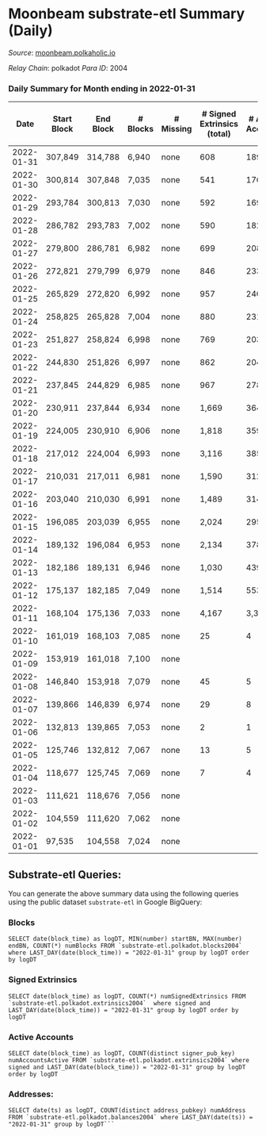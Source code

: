 # Moonbeam substrate-etl Summary (Daily)

_Source_: [moonbeam.polkaholic.io](https://moonbeam.polkaholic.io)

*Relay Chain*: polkadot
*Para ID*: 2004



### Daily Summary for Month ending in 2022-01-31


| Date | Start Block | End Block | # Blocks | # Missing | # Signed Extrinsics (total) | # Active Accounts | # Addresses with Balances | # Events | # Transfers | # XCM Transfers In | # XCM Transfers Out |
| ---- | ----------- | --------- | -------- | --------- | --------------------------- | ----------------- | ------------------------- | -------- | ----------- | ------------------ | ------------------- |
| 2022-01-31 | 307,849 | 314,788 | 6,940 | none  | 608 | 189 | 141,321 | 547,974 | 15,638 ($51,291,494.97) |   |   |
| 2022-01-30 | 300,814 | 307,848 | 7,035 | none  | 541 | 176 |  | 481,666 | 13,578 ($18,981,785.78) |   |   |
| 2022-01-29 | 293,784 | 300,813 | 7,030 | none  | 592 | 169 |  | 545,019 | 17,232 ($31,303,771.09) |   |   |
| 2022-01-28 | 286,782 | 293,783 | 7,002 | none  | 590 | 182 |  | 682,490 | 19,507 ($29,293,092.74) |   |   |
| 2022-01-27 | 279,800 | 286,781 | 6,982 | none  | 699 | 208 |  | 752,162 | 25,684 ($32,599,179.40) |   |   |
| 2022-01-26 | 272,821 | 279,799 | 6,979 | none  | 846 | 233 |  | 777,282 | 23,335 ($39,798,808.82) |   |   |
| 2022-01-25 | 265,829 | 272,820 | 6,992 | none  | 957 | 240 |  | 686,213 | 22,859 ($40,076,255.69) |   |   |
| 2022-01-24 | 258,825 | 265,828 | 7,004 | none  | 880 | 231 |  | 753,087 | 22,993 ($85,875,440.70) |   |   |
| 2022-01-23 | 251,827 | 258,824 | 6,998 | none  | 769 | 203 |  | 757,366 | 24,573 ($34,818,740.73) |   |   |
| 2022-01-22 | 244,830 | 251,826 | 6,997 | none  | 862 | 204 |  | 811,842 | 23,716 ($55,492,825.13) |   |   |
| 2022-01-21 | 237,845 | 244,829 | 6,985 | none  | 967 | 278 |  | 942,324 | 29,745 ($60,853,662.05) |   |   |
| 2022-01-20 | 230,911 | 237,844 | 6,934 | none  | 1,669 | 364 |  | 1,411,154 | 50,998 ($121,831,303.15) |   |   |
| 2022-01-19 | 224,005 | 230,910 | 6,906 | none  | 1,818 | 359 |  | 1,264,363 | 52,043 ($103,253,517.99) |   |   |
| 2022-01-18 | 217,012 | 224,004 | 6,993 | none  | 3,116 | 385 |  | 1,549,287 | 67,369 ($135,844,287.89) |   |   |
| 2022-01-17 | 210,031 | 217,011 | 6,981 | none  | 1,590 | 312 |  | 787,569 | 31,855 ($95,069,748.61) |   |   |
| 2022-01-16 | 203,040 | 210,030 | 6,991 | none  | 1,489 | 314 |  | 992,888 | 43,413 ($133,250,407.26) |   |   |
| 2022-01-15 | 196,085 | 203,039 | 6,955 | none  | 2,024 | 295 |  | 1,623,431 | 90,141 ($186,178,778.49) |   |   |
| 2022-01-14 | 189,132 | 196,084 | 6,953 | none  | 2,134 | 378 |  | 1,660,191 | 77,572 ($267,877,218.59) |   |   |
| 2022-01-13 | 182,186 | 189,131 | 6,946 | none  | 1,030 | 439 |  | 1,455,496 | 81,692 ($311,451,851.19) |   |   |
| 2022-01-12 | 175,137 | 182,185 | 7,049 | none  | 1,514 | 553 |  | 389,251 | 27,299 ($80,162,642.51) |   |   |
| 2022-01-11 | 168,104 | 175,136 | 7,033 | none  | 4,167 | 3,333 |  | 478,471 | 77,727 ($2,017,246,426.99) |   |   |
| 2022-01-10 | 161,019 | 168,103 | 7,085 | none  | 25 | 4 |  | 22,194 |   |   |   |
| 2022-01-09 | 153,919 | 161,018 | 7,100 | none  |  |  |  | 22,096 |   |   |   |
| 2022-01-08 | 146,840 | 153,918 | 7,079 | none  | 45 | 5 |  | 22,315 |   |   |   |
| 2022-01-07 | 139,866 | 146,839 | 6,974 | none  | 29 | 8 |  | 21,691 | 2 ($322,667.49) |   |   |
| 2022-01-06 | 132,813 | 139,865 | 7,053 | none  | 2 | 1 |  | 21,745 |   |   |   |
| 2022-01-05 | 125,746 | 132,812 | 7,067 | none  | 13 | 5 |  | 21,822 |   |   |   |
| 2022-01-04 | 118,677 | 125,745 | 7,069 | none  | 7 | 4 |  | 21,788 |   |   |   |
| 2022-01-03 | 111,621 | 118,676 | 7,056 | none  |  |  |  | 21,708 |   |   |   |
| 2022-01-02 | 104,559 | 111,620 | 7,062 | none  |  |  |  | 21,726 |   |   |   |
| 2022-01-01 | 97,535 | 104,558 | 7,024 | none  |  |  |  | 21,612 |   |   |   |

## Substrate-etl Queries:
You can generate the above summary data using the following queries using the public dataset `substrate-etl` in Google BigQuery:


### Blocks
```
SELECT date(block_time) as logDT, MIN(number) startBN, MAX(number) endBN, COUNT(*) numBlocks FROM `substrate-etl.polkadot.blocks2004`  where LAST_DAY(date(block_time)) = "2022-01-31" group by logDT order by logDT
```


### Signed Extrinsics
```
SELECT date(block_time) as logDT, COUNT(*) numSignedExtrinsics FROM `substrate-etl.polkadot.extrinsics2004`  where signed and LAST_DAY(date(block_time)) = "2022-01-31" group by logDT order by logDT
```


### Active Accounts
```
SELECT date(block_time) as logDT, COUNT(distinct signer_pub_key) numAccountsActive FROM `substrate-etl.polkadot.extrinsics2004` where signed and LAST_DAY(date(block_time)) = "2022-01-31" group by logDT order by logDT
```


### Addresses:
```
SELECT date(ts) as logDT, COUNT(distinct address_pubkey) numAddress FROM `substrate-etl.polkadot.balances2004` where LAST_DAY(date(ts)) = "2022-01-31" group by logDT```

